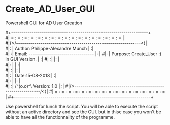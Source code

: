# Create_AD_User_GUI
Powershell GUI for AD User Creation

#+-------------------------------------------------------------------+  
#| = : = : = : = : = : = : = : = : = : = : = : = : = : = : = : = : = |  
#|{>/-------------------------------------------------------------\<}|           
#|: | Author:  Philippe-Alexandre Munch                           | :|           
#| :| Email:   --------------------------------                   |: |
#|: | Purpose: Create_User :)  in GUI Version.                    | :|
#| :|                                                             |: |  
#|: |                      						                            | :|  
#| :|                                                             |: |      
#|: |         		Date:15-08-2018                                 | :|  
#|: |                                                             |: |  
#| :| 	/^(o.o)^\    Version: 1.0           	                    | :|
#|{>\-------------------------------------------------------------/<}|
#| = : = : = : = : = : = : = : = : = : = : = : = : = : = : = : = : = |
#+-------------------------------------------------------------------+

Use powershell for lunch the script.
You will be able to execute the script without an active directory and see the GUI.
but in thise case you won't be able to have all the functionnality of the programme.

